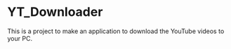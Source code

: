 # YT_Downloader
This is a project to make an application to download the YouTube videos to your PC.
